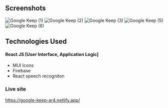 ## Screenshots
![Google Keep (1)](https://github.com/adityarawat4/Google-Keep-Clone/assets/99741576/1ecf3fed-aa34-4414-b97b-0fe45c649dc4)
![Google Keep (2)](https://github.com/adityarawat4/Google-Keep-Clone/assets/99741576/3a2b5adc-8ae2-4aae-ba85-e574e4d25514)
![Google Keep (3)](https://github.com/adityarawat4/Google-Keep-Clone/assets/99741576/0aa4cece-245a-4620-af44-4cd8fd7f57ba)
![Google Keep (5)](https://github.com/adityarawat4/Google-Keep-Clone/assets/99741576/26cb3aa9-c7c5-480b-9b02-e0676ea3a737)
![Google Keep (6)](https://github.com/adityarawat4/Google-Keep-Clone/assets/99741576/dd558c48-f5bd-4552-a476-40eddb21e882)

## Technologies Used

#### React JS [User Interface, Application Logic]
- MUI Icons
- Firebase
- React speech recogniton

### Live site
https://google-keep-ar4.netlify.app/

